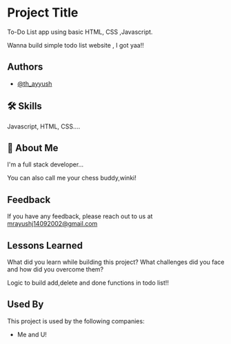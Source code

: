 
# Project Title
To-Do List app using basic HTML, CSS ,Javascript.

Wanna build simple todo list website , I got yaa!!
 


## Authors

- [@th_ayyush](https://www.github.com/th_ayyush)


## 🛠 Skills
Javascript, HTML, CSS....


## 🚀 About Me
I'm a full stack developer...

You can also call me your chess buddy,winki!
## Feedback

If you have any feedback, please reach out to us at mrayushj14092002@gmail.com


## Lessons Learned

What did you learn while building this project? What challenges did you face and how did you overcome them?

Logic to build add,delete and done functions in todo list!! 
## Used By

This project is used by the following companies:

- Me and U!

